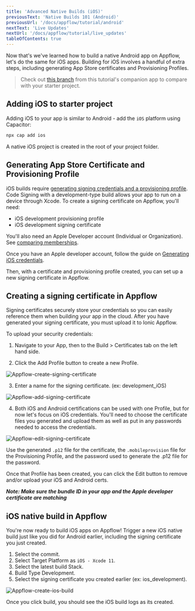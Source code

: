 ```yaml
---
title: 'Advanced Native Builds (iOS)'
previousText: 'Native Builds 101 (Android)'
previousUrl: '/docs/appflow/tutorial/android'
nextText: 'Live Updates'
nextUrl: '/docs/appflow/tutorial/live_updates'
tableOfContents: true
---
```


Now that's we've learned how to build a native Android app on Appflow, let's do the same for iOS apps. Building for iOS involves a handful of extra steps, including generating App Store certificates and Provisioning Profiles.

> Check out [this branch](https://github.com/ionic-team/tutorial-appflow/tree/part-3_Build_ios) from this tutorial's companion app to compare with your starter project.

## Adding iOS to starter project

Adding iOS to your app is similar to Android - add the `iOS` platform using Capacitor:

```bash
npx cap add ios
```

A native iOS project is created in the root of your project folder.

## Generating App Store Certificate and Provisioning Profile

iOS builds require [generating signing credentials and a provisioning profile](https://ionicframework.com/docs/appflow/package/credentials#android-credentials). Code Signing with a development-type build allows your app to run on a device through Xcode. To create a signing certificate on Appflow, you'll need:
* iOS development provisioning profile
* iOS development signing certificate

You'll also need an Apple Developer account (Individual or Organization). See
[comparing memberships](https://developer.apple.com/support/compare-memberships/).

Once you have an Apple developer account, follow the guide on [Generating iOS credentials](https://ionicframework.com/docs/appflow/package/credentials#ios-credentials).

Then, with a certificate and provisioning profile created, you can set up a new signing certificate in Appflow.

## Creating a signing certificate in Appflow

Signing certificates securely store your credentials so you can easily reference them when building your app in the cloud. After you have generated your signing certificate, you must upload it to Ionic Appflow.

To upload your security credentials:

1. Navigate to your App, then to the Build > Certificates tab on the left hand side.

2. Click the Add Profile button to create a new Profile.

![Appflow-create-signing-certificate](/docs/assets/img/appflow/tutorial/create-security-profile.png)

3. Enter a name for the signing certificate. (ex: development_iOS)

![Appflow-add-signing-certificate](/docs/assets/img/appflow/tutorial/add-security-profile.png)

4. Both iOS and Android certifications can be used with one Profile, but for now let's focus on iOS credentials. You'll need to choose the certificate files you generated and upload them as well as put in any passwords needed to access the credentials.

![Appflow-edit-signing-certificate](/docs/assets/img/appflow/tutorial/edit-security-profile.png)

Use the generated `.p12` file for the certificate, the `.mobileprovision` file for the Provisioning Profile, and the password used to generate the .p12 file for the password.

Once that Profile has been created, you can click the Edit button to remove and/or upload your iOS and Android certs.

***Note: Make sure the bundle ID in your app and the Apple developer certificate are matching***

## iOS native build in Appflow

You're now ready to build iOS apps on Appflow! Trigger a new iOS native build just like you did for Android earlier, including the signing certificate you just created.

1. Select the commit.
2. Select Target Platform as `iOS - Xcode 11`.
3. Select the latest build Stack.
3. Build Type Development.
4. Select the signing certificate you created earlier (ex: ios_development).

![Appflow-create-ios-build](/docs/assets/img/appflow/tutorial/create-ios-build.png)

Once you click build, you should see the iOS build logs as its created.
